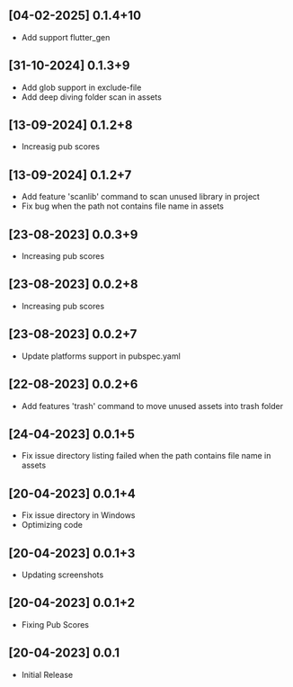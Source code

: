 ## [04-02-2025] 0.1.4+10
- Add support flutter_gen

## [31-10-2024] 0.1.3+9
- Add glob support in exclude-file
- Add deep diving folder scan in assets

## [13-09-2024] 0.1.2+8
- Increasig pub scores

## [13-09-2024] 0.1.2+7
- Add feature 'scanlib' command to scan unused library in project
- Fix bug when the path not contains file name in assets

## [23-08-2023] 0.0.3+9

- Increasing pub scores

## [23-08-2023] 0.0.2+8

- Increasing pub scores

## [23-08-2023] 0.0.2+7

- Update platforms support in pubspec.yaml

## [22-08-2023] 0.0.2+6

- Add features 'trash' command to move unused assets into trash folder

## [24-04-2023] 0.0.1+5

- Fix issue directory listing failed when the path contains file name in assets

## [20-04-2023] 0.0.1+4

- Fix issue directory in Windows
- Optimizing code

## [20-04-2023] 0.0.1+3

- Updating screenshots

## [20-04-2023] 0.0.1+2

- Fixing Pub Scores

## [20-04-2023] 0.0.1

- Initial Release